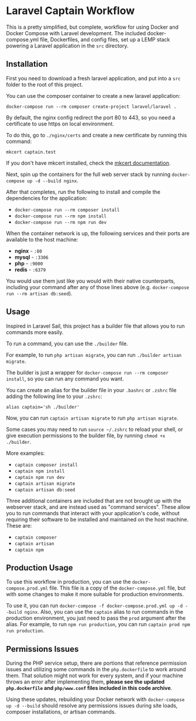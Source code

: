 # Laravel Captain Workflow

This is a pretty simplified, but complete, workflow for using Docker and Docker Compose with Laravel development. The included docker-compose.yml file, Dockerfiles, and config files, set up a LEMP stack powering a Laravel application in the `src` directory.

## Installation

First you need to download a fresh laravel application, and put into a `src` folder to the root of this project.

You can use the composer container to create a new laravel application:

```docker-compose run --rm composer create-project laravel/laravel . ```

By default, the nginx config redirect the port 80 to 443, so you need a certificate to use https on local environment. 

To do this, go to `./nginx/certs` and create a new certificate by running this command:

```mkcert captain.test```

If you don't have mkcert installed, check the [mkcert documentation](https://github.com/FiloSottile/mkcert).

Next, spin up the containers for the full web server stack by running `docker-compose up -d --build nginx`.

After that completes, run the following to install and compile the dependencies for the application:

- `docker-compose run --rm composer install`
- `docker-compose run --rm npm install`
- `docker-compose run --rm npm run dev`

When the container network is up, the following services and their ports are available to the host machine:

- **nginx** - `:80`
- **mysql** - `:3306`
- **php** - `:9000`
- **redis** - `:6379`

You would use them just like you would with their native counterparts, including your command after any of those lines above (e.g. `docker-compose run --rm artisan db:seed`).

## Usage

Inspired in Laravel Sail, this project has a builder file that allows you to run commands more easily.

To run a command, you can use the `./builder` file.

For example, to run `php artisan migrate`, you can run `./builder artisan migrate`.

The builder is just a wrapper for `docker-compose run --rm composer install`, so you can run any command you want.

You can create an alias for the builder file in your `.bashrc` or `.zshrc` file adding the following line to your `.zshrc`:

```alias captain='sh ./builder'```

Now, you can run `captain artisan migrate` to run `php artisan migrate`.

Some cases you may need to run `source ~/.zshrc` to reload your shell, or give execution permissions to the builder file, by running `chmod +x ./builder`.

More examples:
- `captain composer install`
- `captain npm install`
- `captain npm run dev`
- `captain artisan migrate`
- `captain artisan db:seed`

Three additional containers are included that are not brought up with the webserver stack, and are instead used as "command services". These allow you to run commands that interact with your application's code, without requiring their software to be installed and maintained on the host machine. These are:

- `captain composer`
- `captain artisan`
- `captain npm`

## Production Usage

To use this workflow in production, you can use the `docker-compose.prod.yml` file. This file is a copy of the `docker-compose.yml` file, but with some changes to make it more suitable for production environments.

To use it, you can run `docker-compose -f docker-compose.prod.yml up -d --build nginx`.
Also, you can use the `captain` alias to run commands in the production environment, you just need to pass the `prod` argument after the alias.
For example, to run `npm run production`, you can run `captain prod npm run production`.

## Permissions Issues

During the PHP service setup, there are portions that reference permission issues and utilizing some commands in the `php.dockerfile` to work around them. That solution might not work for every system, and if your machine throws an error after implementing them, **please see the updated `php.dockerfile` and `php/www.conf` files included in this code archive**.

Using these updates, rebuilding your Docker network with `docker-compose up -d --build` should resolve any permissions issues during site loads, composer installations, or artisan commands.
